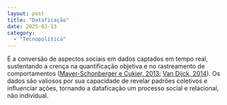 ```yaml
---
layout: post
title: "Dataficação"
date: 2025-03-13
category:
  - "Tecnopolítica"
---
```

É a conversão de aspectos sociais em dados captados em tempo real, sustentando a crença na quantificação objetiva e no rastreamento de comportamentos ([Mayer-Schonberger e Cukier, 2013](https://www.amazon.com.br/Big-Data-Revolution-Transform-Think/dp/0544002695?__mk_pt_BR=%C3%85M%C3%85%C5%BD%C3%95%C3%91&crid=RE49MUI75623&dib=eyJ2IjoiMSJ9.gz4tMOpmahbxUGuaF0FJeml5kmFw1gHw7SpUOipjOOeWQ0A116yjtckG5Mes4EzlFdPk_o2tgNPK5Y2LyhyF12PRpiXxKRTlPl-zug2BamZ3mJHy3rx0WgA5pwDErS4BRSPH3PD6c3lw0WSM15Ws3VjiKqZN75_h07azsumo8MGnoiPCBtTvwe16MxizxspOoc8aWivtbdkoMeMMZ8pXMFXMrhrkoVdR79OIIuNN2os.Cl55Oxr7K1IHZqa09lUy_eWNnVUHhM9rmGnEeoTL2kk&dib_tag=se&keywords=Big+Data%3A+A+Revolution+that+Will+Transform+how+We+Live%2C+Work%2C+and+Think&qid=1741871694&sprefix=big+data+a+revolution+that+will+transform+how+we+live+work+and+think%2Caps%2C610&sr=8-1&ufe=app_do%3Aamzn1.fos.6d798eae-cadf-45de-946a-f477d47705b9); [Van Dijck, 2014](https://ojs.library.queensu.ca/index.php/surveillance-and-society/article/view/datafication)). Os dados são valiosos por sua capacidade de revelar padrões coletivos e influenciar ações, tornando a dataficação um processo social e relacional, não individual.